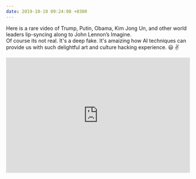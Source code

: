 ```yaml
---
date: 2019-10-10 09:24:08 +0300
---
```


Here is a rare video of Trump, Putin, Obama, Kim Jong Un, and other world leaders lip-syncing along to John Lennon’s Imagine.<br>
Of course its not real. It's a deep fake. It's amaizing how AI techniques can provide us with such delightful art and culture hacking experience. :smiley: :v:

 <iframe width="100%" height="315"  src="https://www.youtube.com/embed/Lfa5WvqBSq4" frameborder="0" allow="accelerometer; autoplay; encrypted-media; gyroscope; picture-in-picture" allowfullscreen></iframe>

